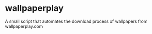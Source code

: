 # wallpaperplay
A small script that automates the download process of wallpapers from wallpaperplay.com
